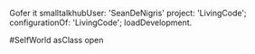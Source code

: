 Gofer it
	smalltalkhubUser: 'SeanDeNigris' project: 'LivingCode';
	configurationOf: 'LivingCode';
	loadDevelopment.
	
#SelfWorld asClass open